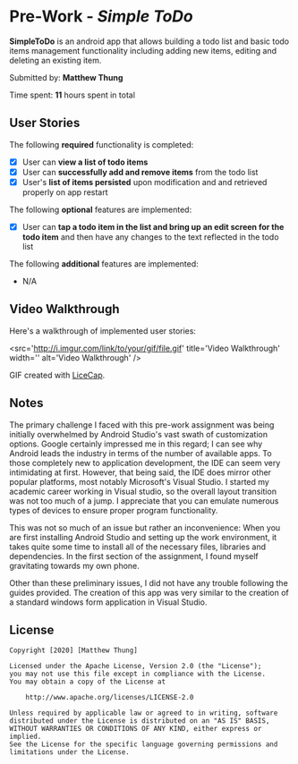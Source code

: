 # Pre-Work - *Simple ToDo*

**SimpleToDo** is an android app that allows building a todo list and basic todo items management functionality including adding new items, editing and deleting an existing item.

Submitted by: **Matthew Thung**

Time spent: **11** hours spent in total

## User Stories

The following **required** functionality is completed:

* [x] User can **view a list of todo items**
* [x] User can **successfully add and remove items** from the todo list
* [x] User's **list of items persisted** upon modification and and retrieved properly on app restart

The following **optional** features are implemented:

* [x] User can **tap a todo item in the list and bring up an edit screen for the todo item** and then have any changes to the text reflected in the todo list

The following **additional** features are implemented:

* N/A

## Video Walkthrough

Here's a walkthrough of implemented user stories:

<src='http://i.imgur.com/link/to/your/gif/file.gif' title='Video Walkthrough' width='' alt='Video Walkthrough' />

GIF created with [LiceCap](http://www.cockos.com/licecap/).

## Notes

The primary challenge I faced with this pre-work assignment was being initially overwhelmed by Android Studio's vast swath of customization options.
Google certainly impressed me in this regard; I can see why Android leads the industry in terms of the number of available apps.
To those completely new to application development, the IDE can seem very intimidating at first. However, that being said, the IDE does 
mirror other popular platforms, most notably Microsoft's Visual Studio. I started my academic career working in Visual studio, so the overall
layout transition was not too much of a jump. I appreciate that you can emulate numerous types of devices to ensure proper program functionality.

This was not so much of an issue but rather an inconvenience: When you are first installing Android Studio and setting up the work environment, it 
takes quite some time to install all of the necessary files, libraries and dependencies. In the first section of the assignment, I found myself
gravitating towards my own phone.

Other than these preliminary issues, I did not have any trouble following the guides provided. The creation of this app was very similar to the 
creation of a standard windows form application in Visual Studio.

## License

    Copyright [2020] [Matthew Thung]

    Licensed under the Apache License, Version 2.0 (the "License");
    you may not use this file except in compliance with the License.
    You may obtain a copy of the License at

        http://www.apache.org/licenses/LICENSE-2.0

    Unless required by applicable law or agreed to in writing, software
    distributed under the License is distributed on an "AS IS" BASIS,
    WITHOUT WARRANTIES OR CONDITIONS OF ANY KIND, either express or implied.
    See the License for the specific language governing permissions and
    limitations under the License.
